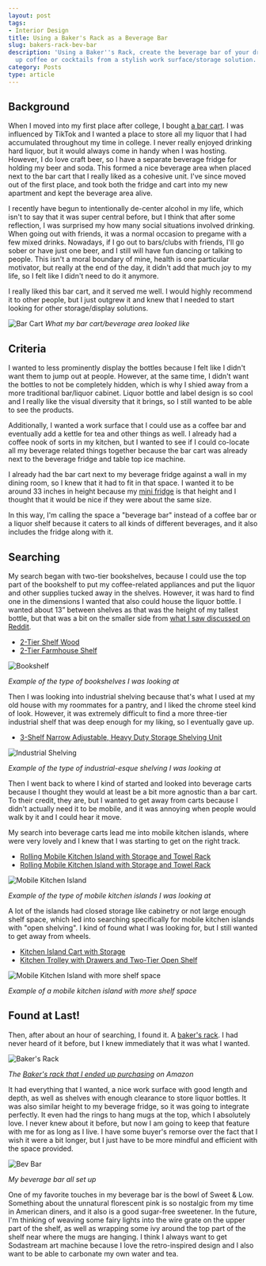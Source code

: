 ```yaml
---
layout: post
tags:
- Interior Design
title: Using a Baker's Rack as a Beverage Bar
slug: bakers-rack-bev-bar
description: 'Using a Baker''s Rack, create the beverage bar of your dreams: serve
  up coffee or cocktails from a stylish work surface/storage solution.'
category: Posts
type: article
---
```


## Background
When I moved into my first place after college, I bought [a bar cart](https://www.amazon.com/gp/product/B07XYNJCPV). I was influenced by TikTok and I wanted a place to store all my liquor that I had accumulated throughout my time in college. I never really enjoyed drinking hard liquor, but it would always come in handy when I was hosting. However, I do love craft beer, so I have a separate beverage fridge for holding my beer and soda. This formed a nice beverage area when placed next to the bar cart that I really liked as a cohesive unit. I've since moved out of the first place, and took both the fridge and cart into my new apartment and kept the beverage area alive.

I recently have begun to intentionally de-center alcohol in my life, which isn't to say that it was super central before, but I think that after some reflection, I was surprised my how many social situations involved drinking. When going out with friends, it was a normal occasion to pregame with a few mixed drinks. Nowadays, if I go out to bars/clubs with friends, I'll go sober or have just one beer, and I still will have fun dancing or talking to people. This isn't a moral boundary of mine, health is one particular motivator, but really at the end of the day, it didn't add that much joy to my life, so I felt like I didn't need to do it anymore.

I really liked this bar cart, and it served me well. I would highly recommend it to other people, but I just outgrew it and knew that I needed to start looking for other storage/display solutions.

![Bar Cart](https://res.cloudinary.com/dvqeiswvr/image/upload/v1692398486/bar-cart.jpg)
_What my bar cart/beverage area looked like_

## Criteria
I wanted to less prominently display the bottles because I felt like I didn't want them to jump out at people. However, at the same time, I didn't want the bottles to not be completely hidden, which is why I shied away from a more traditional bar/liquor cabinet. Liquor bottle and label design is so cool and I really like the visual diversity that it brings, so I still wanted to be able to see the products.

Additionally, I wanted a work surface that I could use as a coffee bar and eventually add a kettle for tea and other things as well. I already had a coffee nook of sorts  in my kitchen, but I wanted to see if I could co-locate all my beverage related things together because the bar cart was already next to the beverage fridge and table top ice machine.

I already had the bar cart next to my beverage fridge against a wall in my dining room, so I knew that it had to fit in that space. I wanted it to be around 33 inches in height because my [mini fridge](https://www.amazon.com/gp/product/B08LY66PG4) is that height and I thought that it would be nice if they were about the same size.

In this way, I'm calling the space a "beverage bar" instead of a coffee bar or a liquor shelf because it caters to all kinds of different beverages, and it also includes the fridge along with it.

## Searching
My search began with two-tier bookshelves, because I could use the top part of the bookshelf to put my coffee-related appliances and put the liquor and other supplies tucked away in the shelves. However, it was hard to find one in the dimensions I wanted that also could house the liquor bottle. I wanted about 13” between shelves as that was the height of my tallest bottle, but that was a bit on the smaller side from [what I saw discussed on Reddit](https://www.reddit.com/r/cocktails/comments/vgum5n/bottle_height_for_liquor_cabinet).
* [2-Tier Shelf Wood](https://www.amazon.com/KB-Designs-Bookcase-Storage-Organizer/dp/B09LDFJ7YV)
* [2-Tier Farmhouse Shelf](https://www.amazon.com/LINSY-HOME-Bookcase-Farmhouse-Bookshelf/dp/B0BTBNC41L)

![Bookshelf](https://m.media-amazon.com/images/I/81Goyb1ADTL.__AC_SX300_SY300_QL70_FMwebp_.jpg)

_Example of the type of bookshelves I was looking at_

Then I was looking into industrial shelving because that's what I used at my old house with my roommates for a pantry, and I liked the chrome steel kind of look. However, it was extremely difficult to find a more three-tier industrial shelf that was deep enough for my liking, so I eventually gave up.
* [3-Shelf Narrow Adjustable, Heavy Duty Storage Shelving Unit](https://www.amazon.com/Amazon-Basics-Adjustable-Shelving-Organizer/dp/B01LZAV8KH)

![Industrial Shelving](https://m.media-amazon.com/images/I/71oMS5c+tlL._AC_SY300_SX300_.jpg)

_Example of the type of industrial-esque shelving I was looking at_

Then I went back to where I kind of started and looked into beverage carts because I thought they would at least be a bit more agnostic than a bar cart. To their credit, they are, but I wanted to get away from carts because I didn't actually need it to be mobile, and it was annoying when people would walk by it and I could hear it move. 

My search into beverage carts lead me into mobile kitchen islands, where were very lovely and I knew that I was starting to get on the right track.
* [Rolling Mobile Kitchen Island with Storage and Towel Rack](https://www.amazon.com/Glitzhome-Kitchen-Rolling-Storage-Multipurpose/dp/B09Y123RHT)
* [Rolling Mobile Kitchen Island with Storage and Towel Rack](https://www.amazon.com/dp/B0BG2M99X5)

![Mobile Kitchen Island](https://m.media-amazon.com/images/I/81YK9GIYuDL._AC_SX679_.jpg)

_Example of the type of mobile kitchen islands I was looking at_

A lot of the islands had closed storage like cabinetry or not large enough shelf space, which led into searching specifically for mobile kitchen islands with "open shelving". I kind of found what I was looking for, but I still wanted to get away from wheels.
* [Kitchen Island Cart with Storage](https://www.amazon.com/gp/product/B07MBMJS1B)
* [Kitchen Trolley with Drawers and Two-Tier Open Shelf](https://www.amazon.com/ChooChoo-Rolling-Kitchen-Portable-Two-Tier/dp/B07T3644YM)

![Mobile Kitchen Island with more shelf space](https://m.media-amazon.com/images/I/71GZV+GAyDL._AC_SX679_.jpg)

_Example of a mobile kitchen island with more shelf space_

## Found at Last!

Then, after about an hour of searching, I found it. A [baker's rack](https://www.wayfair.com/sca/ideas-and-advice/guides/what-is-a-bakers-rack-do-you-need-one-T21409). I had never heard of it before, but I knew immediately that it was what I wanted. 

![Baker's Rack](https://m.media-amazon.com/images/I/71jGjRfQMDL.__AC_SX300_SY300_QL70_FMwebp_.jpg)

_The [Baker's rack that I ended up purchasing](https://www.amazon.com/dp/B07VLY8SR5) on Amazon_

It had everything that I wanted, a nice work surface with good length and depth, as well as shelves with enough clearance to store liquor bottles. It was also similar height to my beverage fridge, so it was going to integrate perfectly. It even had the rings to hang mugs at the top, which I absolutely love. I never knew about it before, but now I am going to keep that feature with me for as long as I live. I have some buyer's remorse over the fact that I wish it were a bit longer, but I just have to be more mindful and efficient with the space provided.

![Bev Bar](https://res.cloudinary.com/dvqeiswvr/image/upload/v1692447934/bev-bar.jpg)

_My beverage bar all set up_

One of my favorite touches in my beverage bar is the bowl of Sweet & Low. Something about the unnatural florescent pink is so nostalgic from my time in American diners, and it also is a good sugar-free sweetener. In the future, I'm thinking of weaving some fairy lights into the wire grate on the upper part of the shelf, as well as wrapping some ivy around the top part of the shelf near where the mugs are hanging. I think I always want to get Sodastream art machine because I love the retro-inspired design and I also want to be able to carbonate my own water and tea.